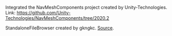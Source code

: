 Integrated the NavMeshComponents project created by Unity-Technologies. Link: https://github.com/Unity-Technologies/NavMeshComponents/tree/2020.2

StandaloneFileBrowser created by gkngkc. [Source](https://github.com/gkngkc/UnityStandaloneFileBrowser/releases/tag/1.2).

